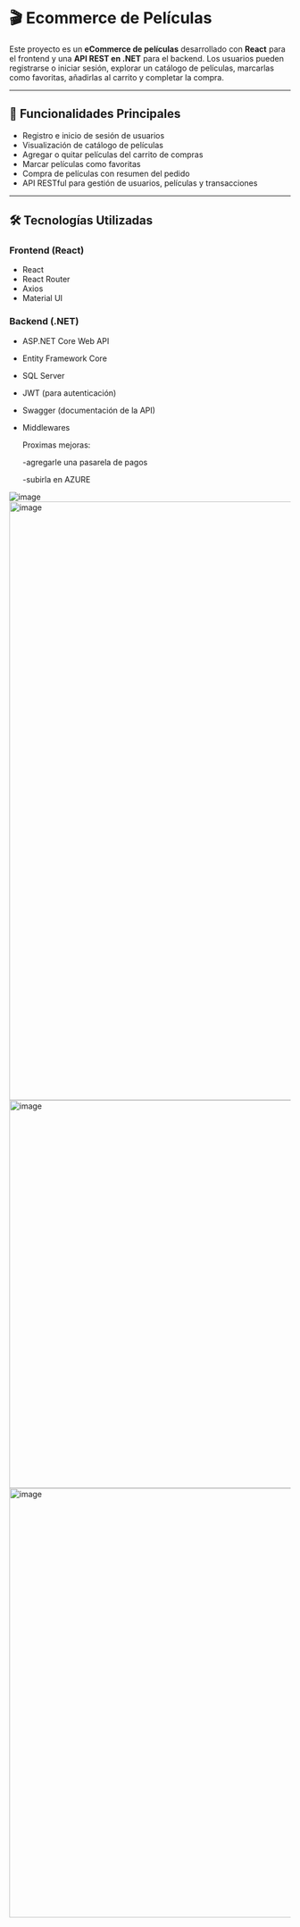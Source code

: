 # 🎬 Ecommerce de Películas

Este proyecto es un **eCommerce de películas** desarrollado con **React** para el frontend y una **API REST en .NET** para el backend. Los usuarios pueden registrarse o iniciar sesión, explorar un catálogo de películas, marcarlas como favoritas, añadirlas al carrito y completar la compra.

---

## 🧩 Funcionalidades Principales

- Registro e inicio de sesión de usuarios
- Visualización de catálogo de películas
- Agregar o quitar películas del carrito de compras
- Marcar películas como favoritas
- Compra de películas con resumen del pedido
- API RESTful para gestión de usuarios, películas y transacciones

---

## 🛠️ Tecnologías Utilizadas

### Frontend (React)
- React
- React Router
- Axios
- Material UI

### Backend (.NET)
- ASP.NET Core Web API
- Entity Framework Core
- SQL Server
- JWT (para autenticación)
- Swagger (documentación de la API)
- Middlewares

  Proximas mejoras:
  
  -agregarle una pasarela de pagos
  
  -subirla en AZURE

![image](https://github.com/user-attachments/assets/3344a379-9bcb-4c72-849a-d5039239c2a6)
<img width="1909" height="1072" alt="image" src="https://github.com/user-attachments/assets/33c83686-c6b0-4863-a428-fc78f504771b" />
<img width="1873" height="695" alt="image" src="https://github.com/user-attachments/assets/dfa078e8-f2d6-41d9-8656-0dc20d1c7a75" />
<img width="1778" height="769" alt="image" src="https://github.com/user-attachments/assets/3d9ad5bb-13fa-4f7e-a338-1c60450c7608" />




